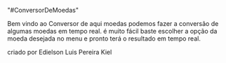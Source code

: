 "#ConversorDeMoedas"

Bem vindo ao Conversor de aqui moedas podemos fazer a conversão de algumas moedas em tempo real. é muito fácil baste escolher a opção da moeda desejada no menu e pronto terá o resultado em tempo real.

criado por Edielson Luis Pereira Kiel
